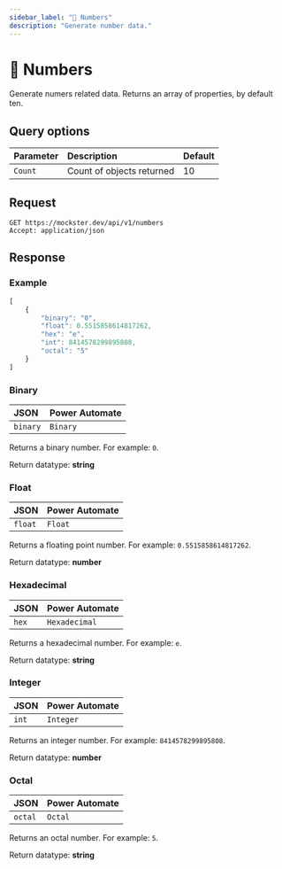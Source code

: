 ```yaml
---
sidebar_label: "🔢 Numbers"
description: "Generate number data."
---
```


# 🔢 Numbers

Generate numers related data. Returns an array of properties, by default ten.

## Query options

|Parameter|Description|Default|
|---------|:---------|---------|
|`Count`| Count of objects returned | 10 |

## Request

```http title="HTTP"
GET https://mockster.dev/api/v1/numbers
Accept: application/json  
```

## Response 

### Example 

```jsx title="JSON"
[
    {
        "binary": "0",
        "float": 0.5515858614817262,
        "hex": "e",
        "int": 8414578299895808,
        "octal": "5"
    }
]
```

### Binary

|JSON|Power Automate|
|:---------|:---------|
`binary`|`Binary`

Returns a binary number. For example: `0`.

Return datatype: **string**

### Float

|JSON|Power Automate|
|:---------|:---------|
`float`|`Float`

Returns a floating point number. For example: `0.5515858614817262`.

Return datatype: **number**

### Hexadecimal

|JSON|Power Automate|
|:---------|:---------|
`hex`|`Hexadecimal`

Returns a hexadecimal number. For example: `e`.

Return datatype: **string**

### Integer

|JSON|Power Automate|
|:---------|:---------|
`int`|`Integer`

Returns an integer number. For example: `8414578299895808`.

Return datatype: **number**

### Octal

|JSON|Power Automate|
|:---------|:---------|
`octal`|`Octal`

Returns an octal number. For example: `5`.

Return datatype: **string**